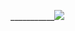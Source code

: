 _____________________________________<img src="https://scontent.fkhi2-3.fna.fbcdn.net/v/t1.6435-9/196444341_319618292989012_4988603686800452201_n.jpg?_nc_cat=106&ccb=1-3&_nc_sid=730e14&_nc_ohc=vBeg1XzcbdQAX9Fy_Gh&_nc_ht=scontent.fkhi2-3.fna&oh=e796c8bf4159f06a122a165b801a10be&oe=60E0B7D9" />__________________________
